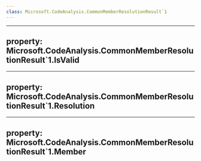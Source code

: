 ```yaml
---
class: Microsoft.CodeAnalysis.CommonMemberResolutionResult`1
---
```


---
property: Microsoft.CodeAnalysis.CommonMemberResolutionResult`1.IsValid
---

---
property: Microsoft.CodeAnalysis.CommonMemberResolutionResult`1.Resolution
---

---
property: Microsoft.CodeAnalysis.CommonMemberResolutionResult`1.Member
---


